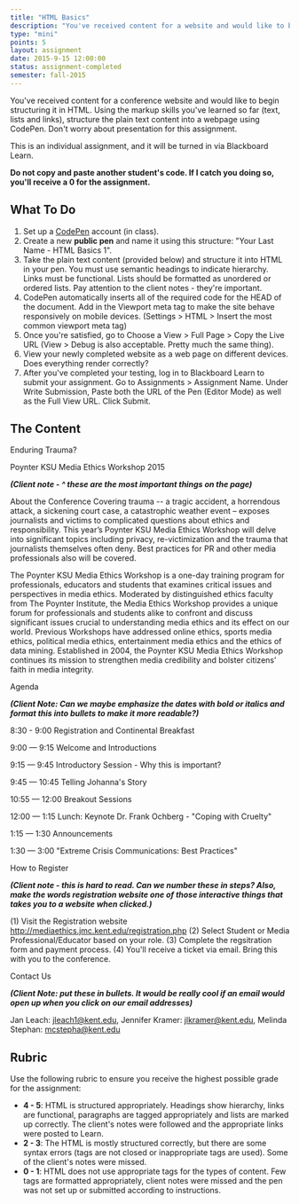 ```yaml
---
title: "HTML Basics"
description: "You've received content for a website and would like to begin structuring it in HTML.  Using the markup skills you've learned so far (text, lists and links), structure the plain text content into a webpage using CodePen. "
type: "mini"
points: 5
layout: assignment
date: 2015-9-15 12:00:00
status: assignment-completed
semester: fall-2015
---
```


You've received content for a conference website and would like to begin structuring it in HTML.  Using the markup skills you've learned so far (text, lists and links), structure the plain text content into a webpage using CodePen.  Don't worry about presentation for this assignment.  

This is an individual assignment, and it will be turned in via Blackboard Learn.  

**Do not copy and paste another student's code.  If I catch you doing so, you'll receive a 0 for the assignment.**

## What To Do

1. Set up a [CodePen](http://www.codepen.io) account (in class).
2. Create a new **public pen** and name it using this structure: "Your Last Name - HTML Basics 1".
3. Take the plain text content (provided below) and structure it into HTML in your pen.  You must use semantic headings to indicate hierarchy.  Links must be functional.  Lists should be formatted as unordered or ordered lists.   Pay attention to the client notes - they're important.
4. CodePen automatically inserts all of the required code for the HEAD of the document.  Add in the Viewport meta tag to make the site behave responsively on mobile devices. (Settings > HTML > Insert the most common viewport meta tag) 
6. Once you're satisfied, go to Choose a View > Full Page > Copy the Live URL (View > Debug is also acceptable.  Pretty much the same thing). 
7. View your newly completed website as a web page on different devices.  Does everything render correctly? 
8. After you've completed your testing, log in to Blackboard Learn to submit your assignment.  Go to Assignments > Assignment Name.  Under Write Submission, Paste both the URL of the Pen (Editor Mode) as well as the Full View URL.  Click Submit.

## The Content 

Enduring Trauma?

Poynter KSU Media Ethics Workshop 2015

***(Client note - ^ these are the most important things on the page)***

About the Conference
Covering trauma -- a tragic accident, a horrendous attack, a sickening court case, a catastrophic weather event – exposes journalists and victims to complicated questions about ethics and responsibility. This year’s Poynter KSU Media Ethics Workshop will delve into significant topics including privacy, re-victimization and the trauma that journalists themselves often deny. Best practices for PR and other media professionals also will be covered.

The Poynter KSU Media Ethics Workshop is a one-day training program for professionals, educators and students that examines critical issues and perspectives in media ethics. Moderated by distinguished ethics faculty from The Poynter Institute, the Media Ethics Workshop provides a unique forum for professionals and students alike to confront and discuss significant issues crucial to understanding media ethics and its effect on our world. Previous Workshops have addressed online ethics, sports media ethics, political media ethics, entertainment media ethics and the ethics of data mining. Established in 2004, the Poynter KSU Media Ethics Workshop continues its mission to strengthen media credibility and bolster citizens’ faith in media integrity.

Agenda

***(Client Note: Can we maybe emphasize the dates with bold or italics and format this into bullets to make it more readable?)***

8:30 - 9:00
Registration and Continental Breakfast

9:00 — 9:15 Welcome and Introductions

9:15 — 9:45 Introductory Session - Why this is important?

9:45 — 10:45 Telling Johanna's Story

10:55 — 12:00  Breakout Sessions

12:00 — 1:15  Lunch: Keynote Dr. Frank Ochberg - "Coping with Cruelty"

1:15 — 1:30 Announcements

1:30 — 3:00 "Extreme Crisis Communications: Best Practices"


How to Register

***(Client note - this is hard to read.  Can we number these in steps?  Also, make the words registration website one of those interactive things that takes you to a website when clicked.)***

(1) Visit the Registration website http://mediaethics.jmc.kent.edu/registration.php (2) Select Student or Media Professional/Educator based on your role. (3) Complete the regsitration form and payment process. (4) You'll receive a ticket via email.  Bring this with you to the conference. 

Contact Us

***(Client Note: put these in bullets.  It would be really cool if an email would open up when you click on our email addresses)***

Jan Leach: jleach1@kent.edu, Jennifer Kramer: jlkramer@kent.edu, Melinda Stephan: mcstepha@kent.edu


## Rubric

Use the following rubric to ensure you receive the highest possible grade for the assignment:

* **4 - 5**: HTML is structured appropriately.  Headings show hierarchy, links are functional, paragraphs are tagged appropriately and lists are marked up correctly.  The client's notes were followed and the appropriate links were posted to Learn.
* **2 - 3**: The HTML is mostly structured correctly, but there are some syntax errors (tags are not closed or inappropriate tags are used).  Some of the client's notes were missed.
* **0 - 1**: HTML does not use appropriate tags for the types of content.  Few tags are formatted appropriately, client notes were missed and the pen was not set up or submitted according to instructions.  

